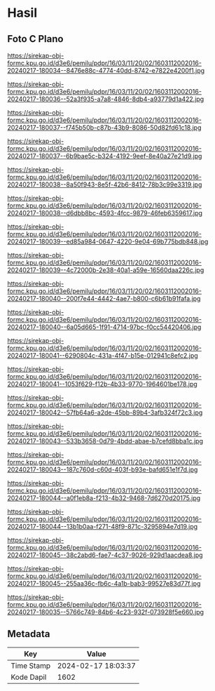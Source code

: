 # Hasil

## Foto C Plano

https://sirekap-obj-formc.kpu.go.id/d3e6/pemilu/pdpr/16/03/11/20/02/1603112002016-20240217-180034--8476e88c-4774-40dd-8742-e7822e4200f1.jpg

https://sirekap-obj-formc.kpu.go.id/d3e6/pemilu/pdpr/16/03/11/20/02/1603112002016-20240217-180036--52a3f935-a7a8-4846-8db4-a93779d1a422.jpg

https://sirekap-obj-formc.kpu.go.id/d3e6/pemilu/pdpr/16/03/11/20/02/1603112002016-20240217-180037--f745b50b-c87b-43b9-8086-50d82fd61c18.jpg

https://sirekap-obj-formc.kpu.go.id/d3e6/pemilu/pdpr/16/03/11/20/02/1603112002016-20240217-180037--6b9bae5c-b324-4192-9eef-8e40a27e21d9.jpg

https://sirekap-obj-formc.kpu.go.id/d3e6/pemilu/pdpr/16/03/11/20/02/1603112002016-20240217-180038--8a50f943-8e5f-42b6-8412-78b3c99e3319.jpg

https://sirekap-obj-formc.kpu.go.id/d3e6/pemilu/pdpr/16/03/11/20/02/1603112002016-20240217-180038--d6dbb8bc-4593-4fcc-9879-46feb6359617.jpg

https://sirekap-obj-formc.kpu.go.id/d3e6/pemilu/pdpr/16/03/11/20/02/1603112002016-20240217-180039--ed85a984-0647-4220-9e04-69b775bdb848.jpg

https://sirekap-obj-formc.kpu.go.id/d3e6/pemilu/pdpr/16/03/11/20/02/1603112002016-20240217-180039--4c72000b-2e38-40a1-a59e-16560daa226c.jpg

https://sirekap-obj-formc.kpu.go.id/d3e6/pemilu/pdpr/16/03/11/20/02/1603112002016-20240217-180040--200f7e44-4442-4ae7-b800-c6b61b91fafa.jpg

https://sirekap-obj-formc.kpu.go.id/d3e6/pemilu/pdpr/16/03/11/20/02/1603112002016-20240217-180040--6a05d665-1f91-4714-97bc-f0cc54420406.jpg

https://sirekap-obj-formc.kpu.go.id/d3e6/pemilu/pdpr/16/03/11/20/02/1603112002016-20240217-180041--6290804c-431a-4f47-b15e-012941c8efc2.jpg

https://sirekap-obj-formc.kpu.go.id/d3e6/pemilu/pdpr/16/03/11/20/02/1603112002016-20240217-180041--1053f629-f12b-4b33-9770-1964601be178.jpg

https://sirekap-obj-formc.kpu.go.id/d3e6/pemilu/pdpr/16/03/11/20/02/1603112002016-20240217-180042--57fb64a6-a2de-45bb-89b4-3afb324f72c3.jpg

https://sirekap-obj-formc.kpu.go.id/d3e6/pemilu/pdpr/16/03/11/20/02/1603112002016-20240217-180043--533b3658-0d79-4bdd-abae-b7cefd8bba1c.jpg

https://sirekap-obj-formc.kpu.go.id/d3e6/pemilu/pdpr/16/03/11/20/02/1603112002016-20240217-180043--187c760d-c60d-403f-b93e-bafd651e1f7d.jpg

https://sirekap-obj-formc.kpu.go.id/d3e6/pemilu/pdpr/16/03/11/20/02/1603112002016-20240217-180044--a0f1eb8a-f213-4b32-9468-7d6270d20175.jpg

https://sirekap-obj-formc.kpu.go.id/d3e6/pemilu/pdpr/16/03/11/20/02/1603112002016-20240217-180044--13b1b0aa-f271-48f9-871c-3295894e7d19.jpg

https://sirekap-obj-formc.kpu.go.id/d3e6/pemilu/pdpr/16/03/11/20/02/1603112002016-20240217-180045--38c2abd6-fae7-4c37-9026-929d1aacdea8.jpg

https://sirekap-obj-formc.kpu.go.id/d3e6/pemilu/pdpr/16/03/11/20/02/1603112002016-20240217-180045--255aa36c-fb6c-4a1b-bab3-99527e83d77f.jpg

https://sirekap-obj-formc.kpu.go.id/d3e6/pemilu/pdpr/16/03/11/20/02/1603112002016-20240217-180035--5766c749-84b6-4c23-932f-073928f5e660.jpg


## Metadata

| Key        | Value               |
| ---------- | ------------------- |
| Time Stamp | 2024-02-17 18:03:37 |
| Kode Dapil | 1602                |



